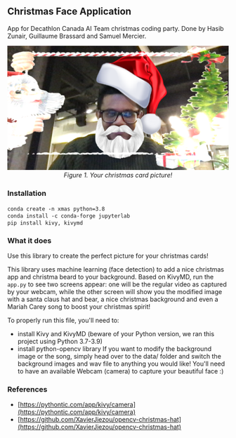 ## Christmas Face Application

App for Decathlon Canada AI Team christmas coding party. Done by Hasib Zunair, Guillaume Brassard and 
Samuel Mercier. 

<p align="center">
    <a href="#"><img src="./data/your_avatar.png"></a> <br/>
    <em>
    Figure 1. Your christmas card picture!
    </em>
</p>


### Installation

```
conda create -n xmas python=3.8
conda install -c conda-forge jupyterlab
pip install kivy, kivymd
```

### What it does

Use this library to create the perfect picture for your christmas cards!

This library uses machine learning (face detection) to add a nice christmas app and christma beard to your background. Based on KivyMD, run the `app.py` to see two screens appear: one will be the regular video as captured by your webcam, while the other screen will show you
the modified image with a santa claus hat and bear, a nice christmas background and even a Mariah Carey song to boost your christmas spirit!

To properly run this file, you'll need to:
- install Kivy and KivyMD (beware of your Python version, we ran this project using Python 3.7-3.9)
- install python-opencv library
If you want to modify the background image or the song, simply head over to the data/ folder and switch the background images and wav file to anything you would like!
You'll need to have an available Webcam (camera) to capture your beautiful face :) 


### References
* [https://pythontic.com/app/kivy/camera](https://pythontic.com/app/kivy/camera)
* [https://github.com/XavierJiezou/opencv-christmas-hat](https://github.com/XavierJiezou/opencv-christmas-hat)